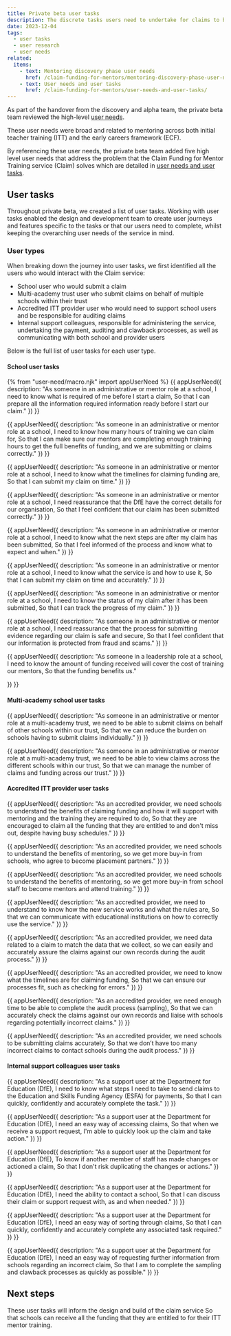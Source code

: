 ```yaml
---
title: Private beta user tasks
description: The discrete tasks users need to undertake for claims to be paid and assured
date: 2023-12-04
tags:
  - user tasks
  - user research
  - user needs
related:
  items:
    - text: Mentoring discovery phase user needs
      href: /claim-funding-for-mentors/mentoring-discovery-phase-user-needs/
    - text: User needs and user tasks
      href: /claim-funding-for-mentors/user-needs-and-user-tasks/
---
```


As part of the handover from the discovery and alpha team, the private beta team reviewed the high-level [user needs](/claim-funding-for-mentors/mentoring-discovery-phase-user-needs/).

These user needs were broad and related to mentoring across both initial teacher training (ITT) and the early careers framework (ECF).

By referencing these user needs, the private beta team added five high level user needs that address the problem that the Claim Funding for Mentor Training service (Claim) solves which are detailed in [user needs and user tasks](/claim-funding-for-mentors/user-needs-and-user-tasks/).

## User tasks

Throughout private beta, we created a list of user tasks. Working with user tasks enabled the design and development team to create user journeys and features specific to the tasks or that our users need to complete, whilst keeping the overarching user needs of the service in mind.

### User types

When breaking down the journey into user tasks, we first identified all the users who would interact with the Claim service:

- School user who would submit a claim
- Multi-academy trust user who submit claims on behalf of multiple schools within their trust
- Accredited ITT provider user who would need to support school users and be responsible for auditing claims
- Internal support colleagues, responsible for administering the service, undertaking the payment, auditing and clawback processes, as well as communicating with both school and provider users

Below is the full list of user tasks for each user type.

#### School user tasks

{% from "user-need/macro.njk" import appUserNeed %}
{{ appUserNeed({
  description: "As someone in an administrative or mentor role at a school,
I need to know what is required of me before I start a claim,
So that I can prepare all the information required information ready before I start our claim."
}) }}

{{ appUserNeed({
  description: "As someone in an administrative or mentor role at a school,
I need to know how many hours of training we can claim for,
So that I can make sure our mentors are completing enough training hours to get the full benefits of funding, and we are submitting or claims correctly."
}) }}

{{ appUserNeed({
  description: "As someone in an administrative or mentor role at a school,
I need to know what the timelines for claiming funding are,
So that I can submit my claim on time."
}) }}

{{ appUserNeed({
  description: "As someone in an administrative or mentor role at a school,
I need reassurance that the DfE have the correct details for our organisation,
So that I feel confident that our claim has been submitted correctly."
}) }}

{{ appUserNeed({
  description: "As someone in an administrative or mentor role at a school,
I need to know what the next steps are after my claim has been submitted,
So that I feel informed of the process and know what to expect and when."
}) }}

{{ appUserNeed({
  description: "As someone in an administrative or mentor role at a school,
I need to know what the service is and how to use it,
So that I can submit my claim on time and accurately."
}) }}

{{ appUserNeed({
  description: "As someone in an administrative or mentor role at a school,
I need to know the status of my claim after it has been submitted,
So that I can track the progress of my claim."
}) }}

{{ appUserNeed({
  description: "As someone in an administrative or mentor role at a school,
I need reassurance that the process for submitting evidence regarding our claim is safe and secure,
So that I feel confident that our information is protected from fraud and scams."
}) }}

{{ appUserNeed({
  description: "As someone in a leadership role at a school,
I need to know the amount of funding received will cover the cost of training our mentors,
So that the funding benefits us."

}) }}

#### Multi-academy school user tasks

{{ appUserNeed({
  description: "As someone in an administrative or mentor role at a multi-academy trust,
we need to be able to submit claims on behalf of other schools within our trust,
So that we can reduce the burden on schools having to submit claims individually."
}) }}

{{ appUserNeed({
  description: "As someone in an administrative or mentor role at a multi-academy trust,
we need to be able to view claims across the different schools within our trust,
So that we can manage the number of claims and funding across our trust."
}) }}

#### Accredited ITT provider user tasks

{{ appUserNeed({
  description: "As an accredited provider,
we need schools to understand the benefits of claiming funding and how it will support with mentoring and the training they are required to do,
So that they are encouraged to claim all the funding that they are entitled to and don't miss out, despite having busy schedules."
}) }}

{{ appUserNeed({
  description: "As an accredited provider,
we need schools to understand the benefits of mentoring,
so we get more buy-in from schools, who agree to become placement partners."
}) }}

{{ appUserNeed({
  description: "As an accredited provider,
we need schools to understand the benefits of mentoring,
so we get more buy-in from school staff to become mentors and attend training."
}) }}

{{ appUserNeed({
  description: "As an accredited provider,
we need to understand to know how the new service works and what the rules are,
So that we can communicate with educational institutions on how to correctly use the service."
}) }}

{{ appUserNeed({
  description: "As an accredited provider,
we need data related to a claim to match the data that we collect,
so we can easily and accurately assure the claims against our own records during the audit process."
}) }}

{{ appUserNeed({
  description: "As an accredited provider,
we need to know what the timelines are for claiming funding,
So that we can ensure our processes fit, such as checking for errors."
}) }}

{{ appUserNeed({
  description: "As an accredited provider,
we need enough time to be able to complete the audit process (sampling),
So that we can accurately check the claims against our own records and liaise with schools regarding potentially incorrect claims."
}) }}

{{ appUserNeed({
  description: "As an accredited provider,
we need schools to be submitting claims accurately,
So that we don’t have too many incorrect claims to contact schools during the audit process."
}) }}

#### Internal support colleagues user tasks

{{ appUserNeed({
  description: "As a support user at the Department for Education (DfE),
I need to know what steps I need to take to send claims to the Education and Skills Funding Agency (ESFA) for payments,
So that I can quickly, confidently and accurately complete the task."
}) }}

{{ appUserNeed({
  description: "As a support user at the Department for Education (DfE),
I need an easy way of accessing claims,
So that when we receive a support request, I'm able to quickly look up the claim and take action."
}) }}

{{ appUserNeed({
  description: "As a support user at the Department for Education (DfE),
To know if another member of staff has made changes or actioned a claim,
So that I don't risk duplicating the changes or actions."
}) }}

{{ appUserNeed({
  description: "As a support user at the Department for Education (DfE),
I need the ability to contact a school,
So that I can discuss their claim or support request with, as and when needed."
}) }}

{{ appUserNeed({
  description: "As a support user at the Department for Education (DfE),
I need an easy way of sorting through claims,
So that I can quickly, confidently and accurately complete any associated task required."
}) }}

{{ appUserNeed({
  description: "As a support user at the Department for Education (DfE),
I need an easy way of requesting further information from schools regarding an incorrect claim,
So that I am to complete the sampling and clawback processes as quickly as possible."
}) }}

## Next steps

These user tasks will inform the design and build of the claim service So that schools can receive all the funding that they are entitled to for their ITT mentor training.
